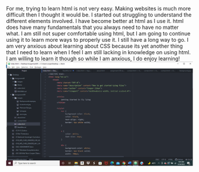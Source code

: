 For me, trying to learn html is not very easy. Making websites is much more difficult then I thought it would be. I started out struggling to understand the different elements involved. I have become better at html as I use it. html does have many fundamentals that you always need to have no matter what. I am still not super comfortable using html, but I am going to continue using it to learn more ways to properly use it. I still have a long way to go.
I am very anxious about learning about CSS because its yet another thing that I need to learn when I feel I am still lacking in knowledge on using html. I am willing to learn it though so while I am anxious, I do enjoy learning!
![ScreenshotA8](./images/screenshotA9.jpg)
